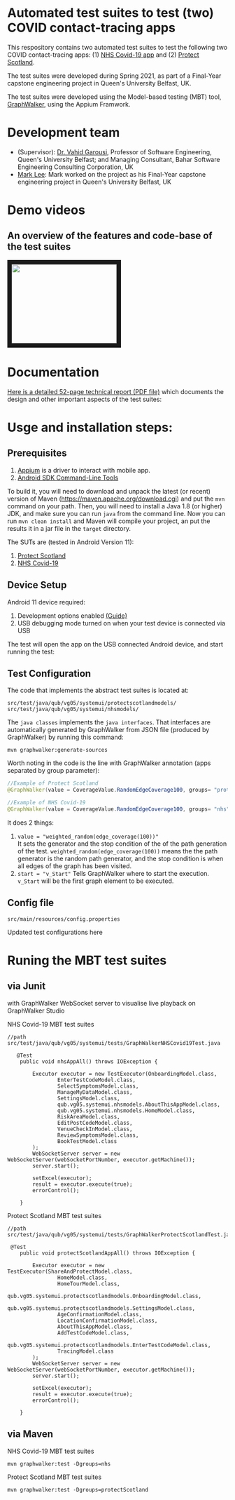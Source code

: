 # Automated test suites to test (two) COVID contact-tracing apps 

This respository contains two automated test suites to test the following two COVID contact-tracing apps: (1) [NHS Covid-19 app](https://play.google.com/store/apps/details?id=uk.nhs.covid19.production) and (2) [Protect Scotland](https://play.google.com/store/apps/details?id=gov.scot.covidtracker).

The test suites were developed during Spring 2021, as part of a Final-Year capstone engineering project in Queen's University Belfast, UK.

The test suites were developed using the Model-based testing (MBT) tool, [GraphWalker](http://graphwalker.github.io), using the Appium Framwork.

# Development team 
* (Supervisor): [Dr. Vahid Garousi](https://www.vgarousi.com), Professor of Software Engineering, Queen's University Belfast; and Managing Consultant, Bahar Software Engineering Consulting Corporation, UK
* [Mark Lee](https://www.linkedin.com/in/mark-lee-928373172/): Mark worked on the project as his Final-Year capstone engineering project in Queen's University Belfast, UK

# Demo videos
## An overview of the features and code-base of the test suites

<a href="http://www.youtube.com/watch?feature=player_embedded&v=fqBqYCP4vyA" target="_blank"><img src="http://img.youtube.com/vi/fqBqYCP4vyA/0.jpg" 
 width="240" height="180" border="10" /></a>
 
# Documentation

[Here is a detailed 52-page technical report (PDF file)](https://github.com/vgarousi/MBTofCOVIDapps/blob/595dde126f50d6a6fe27698be23cf0609a45f0be/docs/Technical%20report-%20MBTofCOVIDapps-May%2017.pdf) which documents the design and other important aspects of the test suites:


# Usge and installation steps:

## Prerequisites
1. [Appium](http://appium.io/) is a driver to interact with mobile app.
2. [Android SDK Command-Line Tools](https://developer.android.com/studio/command-line)

To build it, you will need to download and unpack the latest (or recent) version of Maven (https://maven.apache.org/download.cgi)
and put the `mvn` command on your path.
Then, you will need to install a Java 1.8 (or higher) JDK, and make sure you can run `java` from the command line.
Now you can run `mvn clean install` and Maven will compile your project, 
an put the results it in a jar file in the `target` directory.

The SUTs are (tested in Android Version 11):
1. [Protect Scotland](https://play.google.com/store/apps/details?id=gov.scot.covidtracker&hl=en_GB&gl=US)
2. [NHS Covid-19](https://play.google.com/store/apps/details?id=uk.nhs.covid19.production&hl=en_GB&gl=US) 

## Device Setup
Android 11 device required: 
   1. Development options enabled [(Guide)](https://www.howtogeek.com/129728/how-to-access-the-developer-options-menu-and-enable-usb-debugging-on-android-4.2/#:~:text=How%20to%20Access%20the%20Developer,and%20find%20the%20Build%20number.&text=Tap%20the%20Build%20number%20field%20seven%20times%20to%20enable%20Developer%20Options.)  
   2. USB debugging mode turned on when your test device is connected via USB

The test will open the app on the USB connected Android device, and start running the test:

## Test Configuration
The code that implements the abstract test suites is located at:

```
src/test/java/qub/vg05/systemui/protectscotlandmodels/
src/test/java/qub/vg05/systemui/nhsmodels/
```

The `java classes` implements the `java interfaces`. That interfaces are automatically generated by GraphWalker from JSON file (produced by GraphWalker) by running this command:

```
mvn graphwalker:generate-sources
```

Worth noting in the code is the line with GraphWalker annotation (apps separated by group parameter):

```java
//Example of Protect Scotland
@GraphWalker(value = CoverageValue.RandomEdgeCoverage100, groups= "protectScotland")

//Example of NHS Covid-19
@GraphWalker(value = CoverageValue.RandomEdgeCoverage100, groups= "nhs")
```

It does 2 things:

1.  `value = "weighted_random(edge_coverage(100))"`<br>
It sets the generator and the stop condition of the of the path generation of the test. `weighted_random(edge_coverage(100))` means
the the path generator is the random path generator, and the stop condition is when all edges of the graph has been visited.
2. `start = "v_Start"`
Tells GraphWalker where to start the execution. `v_Start` will be the first graph element to be executed.

## Config file
```
src/main/resources/config.properties
```
Updated test configurations here

# Runing the MBT test suites

## via Junit
with GraphWalker WebSocket server to visualise live playback on GraphWalker Studio

NHS Covid-19 MBT test suites

```
//path
src/test/java/qub/vg05/systemui/tests/GraphWalkerNHSCovid19Test.java

   @Test
    public void nhsAppAll() throws IOException {

        Executor executor = new TestExecutor(OnboardingModel.class,
                EnterTestCodeModel.class,
                SelectSymptomsModel.class,
                ManageMyDataModel.class,
                SettingsModel.class,
                qub.vg05.systemui.nhsmodels.AboutThisAppModel.class,
                qub.vg05.systemui.nhsmodels.HomeModel.class,
                RiskAreaModel.class,
                EditPostCodeModel.class,
                VenueCheckInModel.class,
                ReviewSymptomsModel.class,
                BookTestModel.class
        );
        WebSocketServer server = new WebSocketServer(webSocketPortNumber, executor.getMachine());
        server.start();

        setExcel(executor);
        result = executor.execute(true);
        errorControl();

    }

```

Protect Scotland MBT test suites
```
//path
src/test/java/qub/vg05/systemui/tests/GraphWalkerProtectScotlandTest.java

 @Test
    public void protectScotlandAppAll() throws IOException {

        Executor executor = new TestExecutor(ShareAndProtectModel.class,
                HomeModel.class,
                HomeTourModel.class,
                qub.vg05.systemui.protectscotlandmodels.OnboardingModel.class,
                qub.vg05.systemui.protectscotlandmodels.SettingsModel.class,
                AgeConfirmationModel.class,
                LocationConfirmationModel.class,
                AboutThisAppModel.class,
                AddTestCodeModel.class,
                qub.vg05.systemui.protectscotlandmodels.EnterTestCodeModel.class,
                TracingModel.class
        );
        WebSocketServer server = new WebSocketServer(webSocketPortNumber, executor.getMachine());
        server.start();

        setExcel(executor);
        result = executor.execute(true);
        errorControl();

    }
```

## via Maven
NHS Covid-19 MBT test suites
```
mvn graphwalker:test -Dgroups=nhs  
```

Protect Scotland MBT test suites
```
mvn graphwalker:test -Dgroups=protectScotland  
```
